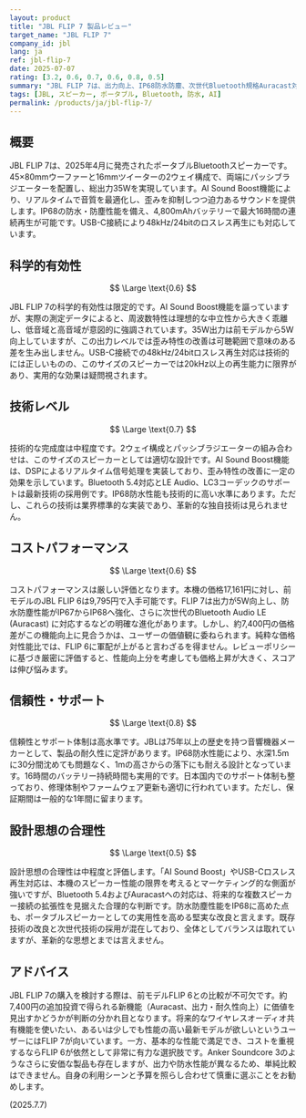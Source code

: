 ```yaml
---
layout: product
title: "JBL FLIP 7 製品レビュー"
target_name: "JBL FLIP 7"
company_id: jbl
lang: ja
ref: jbl-flip-7
date: 2025-07-07
rating: [3.2, 0.6, 0.7, 0.6, 0.8, 0.5]
summary: "JBL FLIP 7は、出力向上、IP68防水防塵、次世代Bluetooth規格Auracast対応など、前モデルから順当な進化を遂げたポータブルスピーカーです。しかし、これらの機能向上が価格に反映されており、コストパフォーマンスの面では前モデルほどの魅力はなく、慎重な判断が求められます。"
tags: [JBL, スピーカー, ポータブル, Bluetooth, 防水, AI]
permalink: /products/ja/jbl-flip-7/
---
```


## 概要

JBL FLIP 7は、2025年4月に発売されたポータブルBluetoothスピーカーです。45×80mmウーファーと16mmツイーターの2ウェイ構成で、両端にパッシブラジエーターを配置し、総出力35Wを実現しています。AI Sound Boost機能により、リアルタイムで音質を最適化し、歪みを抑制しつつ迫力あるサウンドを提供します。IP68の防水・防塵性能を備え、4,800mAhバッテリーで最大16時間の連続再生が可能です。USB-C接続により48kHz/24bitのロスレス再生にも対応しています。

## 科学的有効性

$$ \Large \text{0.6} $$

JBL FLIP 7の科学的有効性は限定的です。AI Sound Boost機能を謳っていますが、実際の測定データによると、周波数特性は理想的な中立性から大きく乖離し、低音域と高音域が意図的に強調されています。35W出力は前モデルから5W向上していますが、この出力レベルでは歪み特性の改善は可聴範囲で意味のある差を生み出しません。USB-C接続での48kHz/24bitロスレス再生対応は技術的には正しいものの、このサイズのスピーカーでは20kHz以上の再生能力に限界があり、実用的な効果は疑問視されます。

## 技術レベル

$$ \Large \text{0.7} $$

技術的な完成度は中程度です。2ウェイ構成とパッシブラジエーターの組み合わせは、このサイズのスピーカーとしては適切な設計です。AI Sound Boost機能は、DSPによるリアルタイム信号処理を実装しており、歪み特性の改善に一定の効果を示しています。Bluetooth 5.4対応とLE Audio、LC3コーデックのサポートは最新技術の採用例です。IP68防水性能も技術的に高い水準にあります。ただし、これらの技術は業界標準的な実装であり、革新的な独自技術は見られません。

## コストパフォーマンス

$$ \Large \text{0.6} $$

コストパフォーマンスは厳しい評価となります。本機の価格17,161円に対し、前モデルのJBL FLIP 6は9,795円で入手可能です。FLIP 7は出力が5W向上し、防水防塵性能がIP67からIP68へ強化、さらに次世代のBluetooth Audio LE (Auracast) に対応するなどの明確な進化があります。しかし、約7,400円の価格差がこの機能向上に見合うかは、ユーザーの価値観に委ねられます。純粋な価格対性能比では、FLIP 6に軍配が上がると言わざるを得ません。レビューポリシーに基づき厳密に評価すると、性能向上分を考慮しても価格上昇が大きく、スコアは伸び悩みます。

## 信頼性・サポート

$$ \Large \text{0.8} $$

信頼性とサポート体制は高水準です。JBLは75年以上の歴史を持つ音響機器メーカーとして、製品の耐久性に定評があります。IP68防水性能により、水深1.5mに30分間沈めても問題なく、1mの高さからの落下にも耐える設計となっています。16時間のバッテリー持続時間も実用的です。日本国内でのサポート体制も整っており、修理体制やファームウェア更新も適切に行われています。ただし、保証期間は一般的な1年間に留まります。

## 設計思想の合理性

$$ \Large \text{0.5} $$

設計思想の合理性は中程度と評価します。「AI Sound Boost」やUSB-Cロスレス再生対応は、本機のスピーカー性能の限界を考えるとマーケティング的な側面が強いですが、Bluetooth 5.4およびAuracastへの対応は、将来的な複数スピーカー接続の拡張性を見据えた合理的な判断です。防水防塵性能をIP68に高めた点も、ポータブルスピーカーとしての実用性を高める堅実な改良と言えます。既存技術の改良と次世代技術の採用が混在しており、全体としてバランスは取れていますが、革新的な思想とまでは言えません。

## アドバイス

JBL FLIP 7の購入を検討する際は、前モデルFLIP 6との比較が不可欠です。約7,400円の追加投資で得られる新機能（Auracast、出力・耐久性向上）に価値を見出すかどうかが判断の分かれ目となります。将来的なワイヤレスオーディオ共有機能を使いたい、あるいは少しでも性能の高い最新モデルが欲しいというユーザーにはFLIP 7が向いています。一方、基本的な性能で満足でき、コストを重視するならFLIP 6が依然として非常に有力な選択肢です。Anker Soundcore 3のようなさらに安価な製品も存在しますが、出力や防水性能が異なるため、単純比較はできません。自身の利用シーンと予算を照らし合わせて慎重に選ぶことをお勧めします。

(2025.7.7)